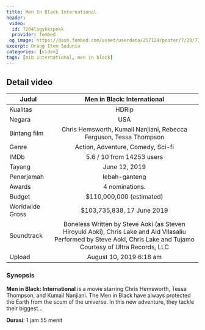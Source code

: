 ```yaml
---
title: Men In Black International
header:
 video:
  id: 7204lsgykkzpekk
  provider: fembed
 og_image: https://dash.fembed.com/asset/userdata/257124/poster/7/20/7204lsgykkzpekk.png
excerpt: Orang Item Sedunia
categories: [video]
tags: [mib international, men in black]
---
```

## Detail video

| Judul |Men in Black: International|
|---|:---:|
| Kualitas | HDRip |
| Negara | USA |
| Bintang film | Chris Hemsworth, Kumail Nanjiani, Rebecca Ferguson, Tessa Thompson |
| Genre | Action, Adventure, Comedy, Sci-fi |
| IMDb | 5.6 / 10 from 14253 users |
| Tayang | June 12, 2019|
| Penerjemah | lebah-ganteng |
| Awards | 4 nominations. |
| Budget | $110,000,000 (estimated) |
| Worldwide Gross | $103,735,838, 17 June 2019 |
| Soundtrack | Boneless Written by Steve Aoki (as Steven Hiroyuki Aoki), Chris Lake and Aid Vllasaliu Performed by Steve Aoki, Chris Lake and Tujamo Courtesy of Ultra Records, LLC |
| Upload | August 10, 2019 6:18 am |

### Synopsis

**Men in Black: International** is a movie starring Chris Hemsworth, Tessa Thompson, and Kumail Nanjiani. The Men in Black have always protected the Earth from the scum of the universe. In this new adventure, they tackle their biggest...

**Durasi**: 1 jam 55 menit
